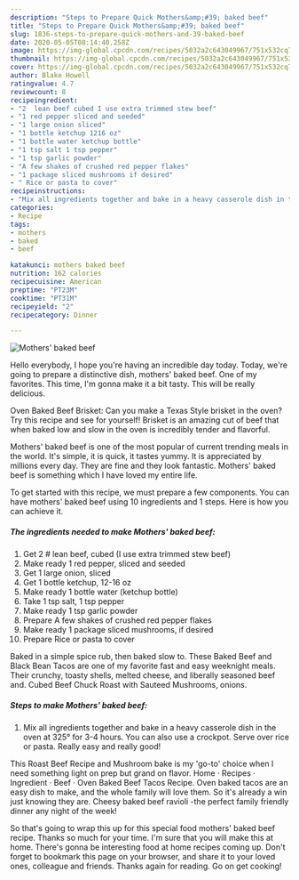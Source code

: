 ```yaml
---
description: "Steps to Prepare Quick Mothers&amp;#39; baked beef"
title: "Steps to Prepare Quick Mothers&amp;#39; baked beef"
slug: 1836-steps-to-prepare-quick-mothers-and-39-baked-beef
date: 2020-05-05T08:14:40.258Z
image: https://img-global.cpcdn.com/recipes/5032a2c643049967/751x532cq70/mothers-baked-beef-recipe-main-photo.jpg
thumbnail: https://img-global.cpcdn.com/recipes/5032a2c643049967/751x532cq70/mothers-baked-beef-recipe-main-photo.jpg
cover: https://img-global.cpcdn.com/recipes/5032a2c643049967/751x532cq70/mothers-baked-beef-recipe-main-photo.jpg
author: Blake Howell
ratingvalue: 4.7
reviewcount: 8
recipeingredient:
- "2  lean beef cubed I use extra trimmed stew beef"
- "1 red pepper sliced and seeded"
- "1 large onion sliced"
- "1 bottle ketchup 1216 oz"
- "1 bottle water ketchup bottle"
- "1 tsp salt 1 tsp pepper"
- "1 tsp garlic powder"
- "A few shakes of crushed red pepper flakes"
- "1 package sliced mushrooms if desired"
- " Rice or pasta to cover"
recipeinstructions:
- "Mix all ingredients together and bake in a heavy casserole dish in the oven at 325° for 3-4 hours. You can also use a crockpot. Serve over rice or pasta. Really easy and really good!"
categories:
- Recipe
tags:
- mothers
- baked
- beef

katakunci: mothers baked beef 
nutrition: 162 calories
recipecuisine: American
preptime: "PT23M"
cooktime: "PT31M"
recipeyield: "2"
recipecategory: Dinner

---
```



![Mothers&#39; baked beef](https://img-global.cpcdn.com/recipes/5032a2c643049967/751x532cq70/mothers-baked-beef-recipe-main-photo.jpg)

Hello everybody, I hope you're having an incredible day today. Today, we're going to prepare a distinctive dish, mothers&#39; baked beef. One of my favorites. This time, I'm gonna make it a bit tasty. This will be really delicious.

Oven Baked Beef Brisket: Can you make a Texas Style brisket in the oven? Try this recipe and see for yourself! Brisket is an amazing cut of beef that when baked low and slow in the oven is incredibly tender and flavorful.

Mothers&#39; baked beef is one of the most popular of current trending meals in the world. It's simple, it is quick, it tastes yummy. It is appreciated by millions every day. They are fine and they look fantastic. Mothers&#39; baked beef is something which I have loved my entire life.


To get started with this recipe, we must prepare a few components. You can have mothers&#39; baked beef using 10 ingredients and 1 steps. Here is how you can achieve it.

<!--inarticleads1-->

##### The ingredients needed to make Mothers&#39; baked beef:

1. Get 2 # lean beef, cubed (I use extra trimmed stew beef)
1. Make ready 1 red pepper, sliced and seeded
1. Get 1 large onion, sliced
1. Get 1 bottle ketchup, 12-16 oz
1. Make ready 1 bottle water (ketchup bottle)
1. Take 1 tsp salt, 1 tsp pepper
1. Make ready 1 tsp garlic powder
1. Prepare A few shakes of crushed red pepper flakes
1. Make ready 1 package sliced mushrooms, if desired
1. Prepare  Rice or pasta to cover


Baked in a simple spice rub, then baked slow to. These Baked Beef and Black Bean Tacos are one of my favorite fast and easy weeknight meals. Their crunchy, toasty shells, melted cheese, and liberally seasoned beef and. Cubed Beef Chuck Roast with Sauteed Mushrooms, onions. 

<!--inarticleads2-->

##### Steps to make Mothers&#39; baked beef:

1. Mix all ingredients together and bake in a heavy casserole dish in the oven at 325° for 3-4 hours. You can also use a crockpot. Serve over rice or pasta. Really easy and really good!


This Roast Beef Recipe and Mushroom bake is my &#39;go-to&#39; choice when I need something light on prep but grand on flavor. Home · Recipes · Ingredient · Beef · Oven Baked Beef Tacos Recipe. Oven baked tacos are an easy dish to make, and the whole family will love them. So it&#39;s already a win just knowing they are. Cheesy baked beef ravioli -the perfect family friendly dinner any night of the week! 

So that's going to wrap this up for this special food mothers&#39; baked beef recipe. Thanks so much for your time. I'm sure that you will make this at home. There's gonna be interesting food at home recipes coming up. Don't forget to bookmark this page on your browser, and share it to your loved ones, colleague and friends. Thanks again for reading. Go on get cooking!
